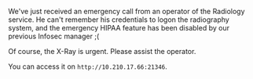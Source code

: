 We've just received an emergency call from an operator of the Radiology service. He can't remember his credentials to logon the radiography system, and the emergency HIPAA feature has been disabled by our previous Infosec manager ;(

Of course, the X-Ray is urgent. Please assist the operator.

You can access it on `http://10.210.17.66:21346`.
